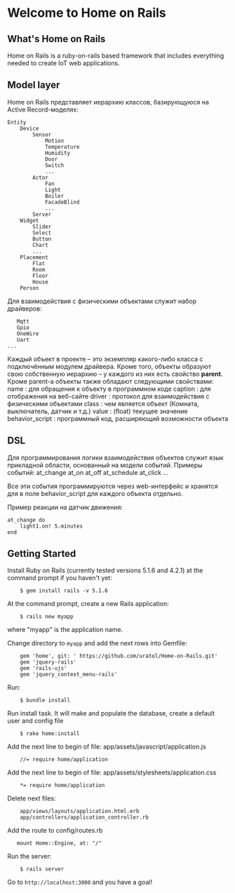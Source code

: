 ﻿# Welcome to Home on Rails

## What's Home on Rails

Home on Rails is a ruby-on-rails based framework that includes everything needed to create IoT web applications.


## Model layer

Home on Rails представляет иерархию классов, базирующуюся на Active Record-моделях:

    Entity
        Device
            Sensor
                Motion
                Temperature
                Humidity
                Door
                Switch
                ...
            Actor
                Fan
                Light
                Boiler 
                FacadeBlind
                ...
            Server
        Widget
            Slider
            Select
            Button
            Chart
            ...
        Placement
            Flat
            Room
            Floor
            House
        Person

Для взаимодействия с физическими объектами служит набор драйверов:
	
       Mqtt
       Gpio
       OneWire
       Uart
	...

Каждый объект в проекте – это экземпляр какого-либо класса с подключённым модулем драйвера. Кроме того, объекты образуют свою собственную иерархию – у каждого из них есть свойство **parent**.
Кроме parent-а объекты также обладают следующими свойствами:
       name : для обращения к объекту в программном коде
	caption : для отображения на веб-сайте
	driver : протокол для взаимодействия с физическими объектами
	class : чем является объект (Комната, выключатель, датчик и т.д.)
	value : (float) текущее значение
	behavior_script : программный код, расширяющий возможности объекта


## DSL

Для программирования логики взаимодействия объектов служит язык прикладной области, основанный на модели событий. Примеры событий:
	at_change
	at_on
	at_off
	at_schedule
	at_click
	...

Все эти события программируются через web-интерфейс и хранятся для в поле behavior_script для каждого объекта отдельно.

Пример реакции на датчик движения:

	at_change do
		light1.on! 5.minutes
	end



## Getting Started

Install Ruby on Rails (currently tested versions 5.1.6 and 4.2.1) at the command prompt if you haven't yet:

        $ gem install rails -v 5.1.6

At the command prompt, create a new Rails application:

        $ rails new myapp

   where "myapp" is the application name.

Change directory to `myapp` and add the next rows into Gemfile:
 
        gem 'home', git: ' https://github.com/uratol/Home-on-Rails.git'
        gem 'jquery-rails'
        gem 'rails-ujs'
        gem 'jquery_context_menu-rails'


Run:

        $ bundle install

Run install task. It will make and populate the database, create a default user and config file

        $ rake home:install

Add the next line to begin of file: app/assets/javascript/application.js
        
        //= require home/application


Add the next line to begin of file: app/assets/stylesheets/application.css
        
        *= require home/application

Delete next files:
        
        app/views/layouts/application.html.erb
        app/controllers/application_controller.rb

Add the route to config/routes.rb 

       mount Home::Engine, at: "/"

Run the server:

     	$ rails server

Go to `http://localhost:3000` and you have a goal!



